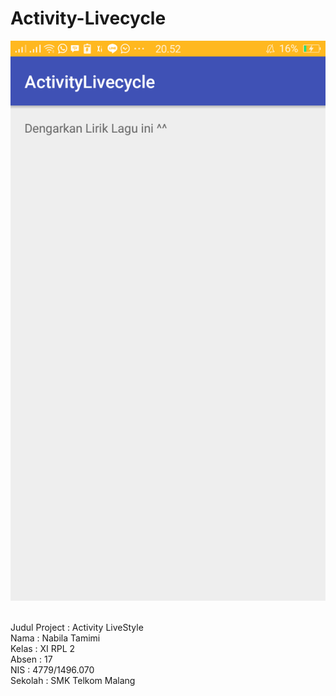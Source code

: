 # Activity-Livecycle

![Screenshot1](https://github.com/nabilatamimi/Activity-Livecycle/blob/master/Screenshot_2016-11-09-20-52-50-58%5B1%5D.png) <br><br>

Judul Project   : Activity LiveStyle <br>
Nama            : Nabila Tamimi <br>
Kelas           : XI RPL 2 <br>
Absen           : 17 <br>
NIS             : 4779/1496.070 <br>
Sekolah         : SMK Telkom Malang <br>
